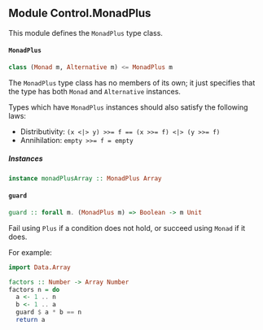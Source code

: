 ## Module Control.MonadPlus

This module defines the `MonadPlus` type class.

#### `MonadPlus`

``` purescript
class (Monad m, Alternative m) <= MonadPlus m
```

The `MonadPlus` type class has no members of its own; it just specifies
that the type has both `Monad` and `Alternative` instances.

Types which have `MonadPlus` instances should also satisfy the following
laws:

- Distributivity: `(x <|> y) >>= f == (x >>= f) <|> (y >>= f)`
- Annihilation: `empty >>= f = empty`

##### Instances
``` purescript
instance monadPlusArray :: MonadPlus Array
```

#### `guard`

``` purescript
guard :: forall m. (MonadPlus m) => Boolean -> m Unit
```

Fail using `Plus` if a condition does not hold, or
succeed using `Monad` if it does.

For example:

```purescript
import Data.Array

factors :: Number -> Array Number
factors n = do
  a <- 1 .. n
  b <- 1 .. a
  guard $ a * b == n
  return a
```


